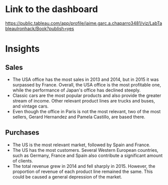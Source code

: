 # Link to the dashboard

https://public.tableau.com/app/profile/jaime.garc.a.chaparro3481/viz/LabTableauIronhack/Book?publish=yes


# Insights

## Sales

- The USA office has the most sales in 2013 and 2014, but in 2015 it was surpassed by France. Overall, the USA office is the most profitable one, while the performance of Japan's office has declined steeply.
- Classic cars are the most popular products and also provide the greater stream of income. Other relevant product lines are trucks and buses, and vintage cars.
-  Even though the office in Paris is not the most relevant, two of the most sellers, Gerard Hernandez and Pamela Castillo, are based there.

## Purchases

- The US is the most relevant market, followed by Spain and France.
- The US has the most customers. Several Western European countries, such as Germany, France and Spain also contribute a significant amount of clients.
- The total revenue grew in 2014 and fell sharply in 2015. However, the proportion of revenue of each product line remained the same. This could be caused a general depression of the market.
